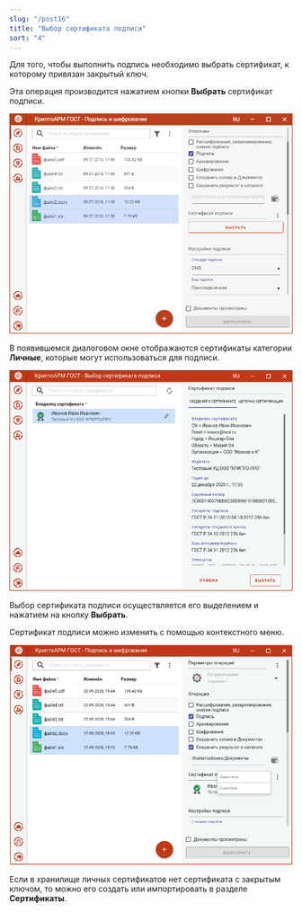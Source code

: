 ```yaml
---
slug: "/post16"
title: "Выбор сертификата подписи"
sort: "4"
---
```


Для того, чтобы выполнить подпись необходимо выбрать сертификат, к которому привязан закрытый ключ.

Эта операция производится нажатием кнопки **Выбрать** сертификат подписи.

![sign-settings.png](./images/sign-settings.png "Настройка параметров подписи")

В появившемся диалоговом окне отображаются сертификаты категории **Личные**, которые могут использоваться для подписи.

![select-sign-cert.png](./images/select-sign-cert.png "Выбор сертификата подписи")

Выбор сертификата подписи осуществляется его выделением и нажатием на кнопку **Выбрать**.

Сертификат подписи можно изменить с помощью контекстного меню.

![change-sign-cert.png](./images/change-sign-cert.png "Изменение сертификата подписи")

Если в хранилище личных сертификатов нет сертификата с закрытым ключом, то можно его создать или импортировать в разделе **Сертификаты**.
